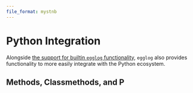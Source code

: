 ```yaml
---
file_format: mystnb
---
```


# Python Integration

Alongside [the support for builtin `egglog` functionality](./egglog-translation.md), `egglog` also provides functionality to more easily integrate with the Python ecosystem.

## Methods, Classmethods, and P
